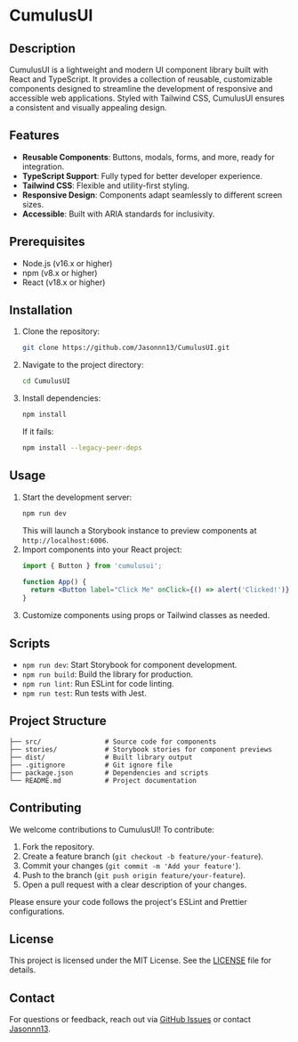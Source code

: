 # CumulusUI

## Description
CumulusUI is a lightweight and modern UI component library built with React and TypeScript. It provides a collection of reusable, customizable components designed to streamline the development of responsive and accessible web applications. Styled with Tailwind CSS, CumulusUI ensures a consistent and visually appealing design.

## Features
- **Reusable Components**: Buttons, modals, forms, and more, ready for integration.
- **TypeScript Support**: Fully typed for better developer experience.
- **Tailwind CSS**: Flexible and utility-first styling.
- **Responsive Design**: Components adapt seamlessly to different screen sizes.
- **Accessible**: Built with ARIA standards for inclusivity.

## Prerequisites
- Node.js (v16.x or higher)
- npm (v8.x or higher)
- React (v18.x or higher)

## Installation
1. Clone the repository:
   ```bash
   git clone https://github.com/Jasonnn13/CumulusUI.git
   ```
2. Navigate to the project directory:
   ```bash
   cd CumulusUI
   ```
3. Install dependencies:
   ```bash
   npm install
   ```
   If it fails:
   ```bash
   npm install --legacy-peer-deps
   ```
   
## Usage
1. Start the development server:
   ```bash
   npm run dev
   ```
   This will launch a Storybook instance to preview components at `http://localhost:6006`.
2. Import components into your React project:
   ```jsx
   import { Button } from 'cumulusui';

   function App() {
     return <Button label="Click Me" onClick={() => alert('Clicked!')} />;
   }
   ```
3. Customize components using props or Tailwind classes as needed.

## Scripts
- `npm run dev`: Start Storybook for component development.
- `npm run build`: Build the library for production.
- `npm run lint`: Run ESLint for code linting.
- `npm run test`: Run tests with Jest.

## Project Structure
```
├── src/                # Source code for components
├── stories/            # Storybook stories for component previews
├── dist/               # Built library output
├── .gitignore          # Git ignore file
├── package.json        # Dependencies and scripts
└── README.md           # Project documentation
```

## Contributing
We welcome contributions to CumulusUI! To contribute:
1. Fork the repository.
2. Create a feature branch (`git checkout -b feature/your-feature`).
3. Commit your changes (`git commit -m 'Add your feature'`).
4. Push to the branch (`git push origin feature/your-feature`).
5. Open a pull request with a clear description of your changes.

Please ensure your code follows the project's ESLint and Prettier configurations.

## License
This project is licensed under the MIT License. See the [LICENSE](LICENSE) file for details.

## Contact
For questions or feedback, reach out via [GitHub Issues](https://github.com/Jasonnn13/CumulusUI/issues) or contact [Jasonnn13](https://github.com/Jasonnn13).
